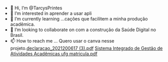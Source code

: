 - 👋 Hi, I’m @TarcysPrintes
- 👀 I’m interested in  aprender a usar apli
- 🌱 I’m currently learning ...cações que facilitem a minha  produção acadêmica.
- 💞️ I’m looking to collaborate on   com a construção da Saúde Digital no Brasil.        
- 📫 How to reach me ...
Quero usar o canva nesse projeto.[declaracao_2021200617 (3).pdf](https://github.com/TarcysPrintes/TarcysPrintes/files/8693763/declaracao_2021200617.3.pdf)
[Sistema Integrado de Gestão de Atividades Acadêmicas ufg matricula.pdf](https://github.com/TarcysPrintes/TarcysPrintes/files/8693764/Sistema.Integrado.de.Gestao.de.Atividades.Academicas.ufg.matricula.pdf)

<!---
TarcysPrintes/TarcysPrintes is a ✨ special ✨ repository because its `README.md` (this file) appears on your GitHub profile.
You can click the Preview link to take a look at your changes.
--->
